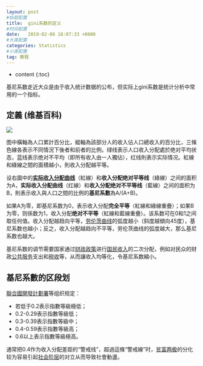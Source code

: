 ```yaml
---
layout: post
#标题配置
title:  gini系数的定义
#时间配置
date:   2019-02-08 18:07:33 +0800
#大类配置
categories: Statistics
#小类配置
tag: 教程
---
```


* content
{:toc}

基尼系数走近大众是由于收入统计数据的公布，但实际上gini系数是统计分析中常用的一个指标。

## 定義 (维基百科)
[![](http://upload-images.jianshu.io/upload_images/8533342-f58c1e4cd72cf92c.png?imageMogr2/auto-orient/strip%7CimageView2/2/w/1240)](https://zh.wikipedia.org/wiki/File:Lorenz-curve1.png) 

图中橫軸為人口累計百分比，縱軸為該部分人的收入佔人口總收入的百分比，三條色線各表示不同情況下後者和前者的比例。绿线表示人口收入分配處於绝对平均状态，蓝线表示绝对不平均（即所有收入由一人獨佔），红线則表示实际情况。紅線和綠線之間的面積越小，則收入分配越平等。

设右圖中的[**实际收入分配曲线**](https://zh.wikipedia.org/wiki/%E5%8A%B3%E4%BC%A6%E8%8C%A8%E6%9B%B2%E7%BA%BF "劳伦茨曲线")（紅線）和**收入分配绝对平等线**（綠線）之间的面积为A，**实际收入分配曲线**（红線）和**收入分配绝对不平等线**（藍線）之间的面积为B，則表示收入與人口之間的比例的**基尼系數**為A/(A+B)。

如果A为零，即基尼系数为0，表示收入分配**完全平等**（紅線和綠線重疊）；如果B为零，则係数为1，收入分配**绝对不平等**（紅線和藍線重疊）。该系数可在0和1之间取任何值。收入分配越趋向平等，[劳伦茨曲线](https://zh.wikipedia.org/wiki/%E5%8A%B3%E4%BC%A6%E8%8C%A8%E6%9B%B2%E7%BA%BF "劳伦茨曲线")的弧度越小（斜度越傾向45度），基尼系数也越小；反之，收入分配越趋向不平等，劳伦茨曲线的弧度越大，那么基尼系数也越大。

基尼系数的调节需要国家通过[财政政策](https://zh.wikipedia.org/wiki/%E8%B4%A2%E6%94%BF%E6%94%BF%E7%AD%96 "财政政策")进行[国民收入](https://zh.wikipedia.org/wiki/%E5%9C%8B%E6%B0%91%E6%94%B6%E5%85%A5 "國民收入")的二次分配，例如对民众的财政[公共服务](https://zh.wikipedia.org/wiki/%E5%85%AC%E5%85%B1%E6%9C%8D%E5%8B%99 "公共服務")支出和[税收](https://zh.wikipedia.org/wiki/%E7%A8%8E%E6%94%B6 "税收")等，从而讓收入均等化，令基尼系数縮小。

## 基尼系數的区段划
[聯合國開發計劃署](https://zh.wikipedia.org/wiki/%E8%81%AF%E5%90%88%E5%9C%8B%E9%96%8B%E7%99%BC%E8%A8%88%E5%8A%83%E7%BD%B2 "聯合國開發計劃署")等组织规定：

*   若低于0.2表示指數等級極低；
*   0.2-0.29表示指數等級低；
*   0.3-0.39表示指數等級中；
*   0.4-0.59表示指數等級高；
*   0.6以上表示指數等級極高。

通常把0.4作为收入分配差距的“警戒线”，超過這條“警戒線”时，[贫富两极](https://zh.wikipedia.org/w/index.php?title=%E8%B4%AB%E5%AF%8C%E4%B8%A4%E6%9E%81&action=edit&redlink=1 "贫富两极（页面不存在）")的分化较为容易引起[社会阶层](https://zh.wikipedia.org/wiki/%E7%A4%BE%E4%BC%9A%E9%98%B6%E5%B1%82 "社会阶层")的对立从而导致社會動盪。

